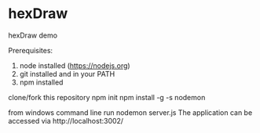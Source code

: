 # hexDraw
hexDraw demo

Prerequisites: 

1. node installed (https://nodejs.org) 
2. git installed and in your PATH
3. npm installed

clone/fork this repository
npm init
npm install -g -s nodemon

from windows command line run nodemon server.js
The application can be accessed via http://localhost:3002/

